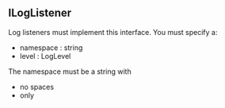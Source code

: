 ## ILogListener ##

Log listeners must implement this interface. You must specify a:

- namespace : string
- level : LogLevel

The namespace must be a string with
- no spaces
- only 
 